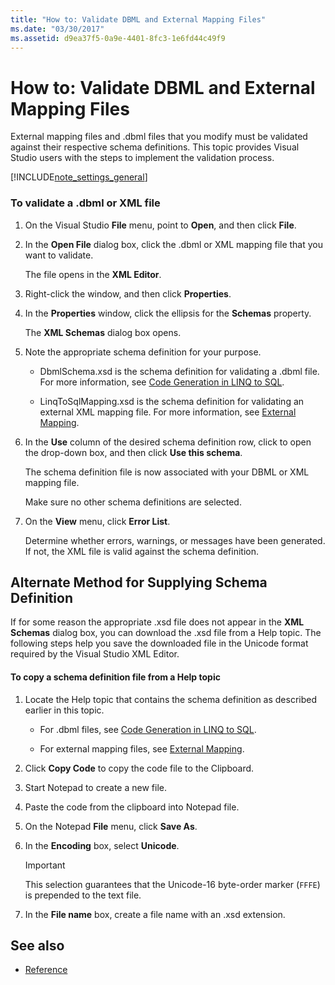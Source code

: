 ```yaml
---
title: "How to: Validate DBML and External Mapping Files"
ms.date: "03/30/2017"
ms.assetid: d9ea37f5-0a9e-4401-8fc3-1e6fd44c49f9
---
```

# How to: Validate DBML and External Mapping Files
External mapping files and .dbml files that you modify must be validated against their respective schema definitions. This topic provides Visual Studio users with the steps to implement the validation process.  
  
 [!INCLUDE[note_settings_general](../../../../../../includes/note-settings-general-md.md)]  
  
### To validate a .dbml or XML file  
  
1.  On the Visual Studio **File** menu, point to **Open**, and then click **File**.  
  
2.  In the **Open File** dialog box, click the .dbml or XML mapping file that you want to validate.  
  
     The file opens in the **XML Editor**.  
  
3.  Right-click the window, and then click **Properties**.  
  
4.  In the **Properties** window, click the ellipsis for the **Schemas** property.  
  
     The **XML Schemas** dialog box opens.  
  
5.  Note the appropriate schema definition for your purpose.  
  
    -   DbmlSchema.xsd is the schema definition for validating a .dbml file. For more information, see [Code Generation in LINQ to SQL](../../../../../../docs/framework/data/adonet/sql/linq/code-generation-in-linq-to-sql.md).  
  
    -   LinqToSqlMapping.xsd is the schema definition for validating an external XML mapping file. For more information, see [External Mapping](../../../../../../docs/framework/data/adonet/sql/linq/external-mapping.md).  
  
6.  In the **Use** column of the desired schema definition row, click to open the drop-down box, and then click **Use this schema**.  
  
     The schema definition file is now associated with your DBML or XML mapping file.  
  
     Make sure no other schema definitions are selected.  
  
7.  On the **View** menu, click **Error List**.  
  
     Determine whether errors, warnings, or messages have been generated. If not, the XML file is valid against the schema definition.  
  
## Alternate Method for Supplying Schema Definition  
 If for some reason the appropriate .xsd file does not appear in the **XML Schemas** dialog box, you can download the .xsd file from a Help topic. The following steps help you save the downloaded file in the Unicode format required by the Visual Studio XML Editor.  
  
#### To copy a schema definition file from a Help topic  
  
1.  Locate the Help topic that contains the schema definition as described earlier in this topic.  
  
    -   For .dbml files, see [Code Generation in LINQ to SQL](../../../../../../docs/framework/data/adonet/sql/linq/code-generation-in-linq-to-sql.md).  
  
    -   For external mapping files, see [External Mapping](../../../../../../docs/framework/data/adonet/sql/linq/external-mapping.md).  
  
2.  Click **Copy Code** to copy the code file to the Clipboard.  
  
3.  Start Notepad to create a new file.  
  
4.  Paste the code from the clipboard into Notepad file.  
  
5.  On the Notepad **File** menu, click **Save As**.  
  
6.  In the **Encoding** box, select **Unicode**.  
  
    > [!IMPORTANT]
    >  This selection guarantees that the Unicode-16 byte-order marker (`FFFE`) is prepended to the text file.  
  
7.  In the **File name** box, create a file name with an .xsd extension.  
  
## See also

- [Reference](../../../../../../docs/framework/data/adonet/sql/linq/reference.md)
